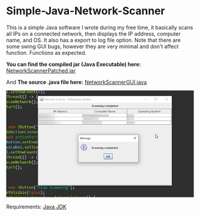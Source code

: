 # Simple-Java-Network-Scanner
This is a simple Java software I wrote during my free time, it basically scans all IPs on a connected network, then displays the IP address, computer name, and OS. It also has a export to log file option. Note that there are some swing GUI bugs, however they are very minimal and don't affect function. Functions as expected.

**You can find the compiled jar (Java Executable) here:** [NetworkScannerPatched.jar](https://github.com/TheGameCenter/Simple-Java-Network-Scanner/raw/main/bin/Builds/NetworkScannerPatched.jar)

And **The source .java file here:** [NetworkScannerGUI.java](https://github.com/TheGameCenter/Simple-Java-Network-Scanner/blob/main/src/NetworkScanner/java/NetworkScannerGUI.java)


![](https://raw.githubusercontent.com/TheGameCenter/Simple-Java-Network-Scanner/main/bin/Builds/readme_img.png)

Requirements: [Java JDK](https://www.oracle.com/java/technologies/downloads/#jdk19-windows)
